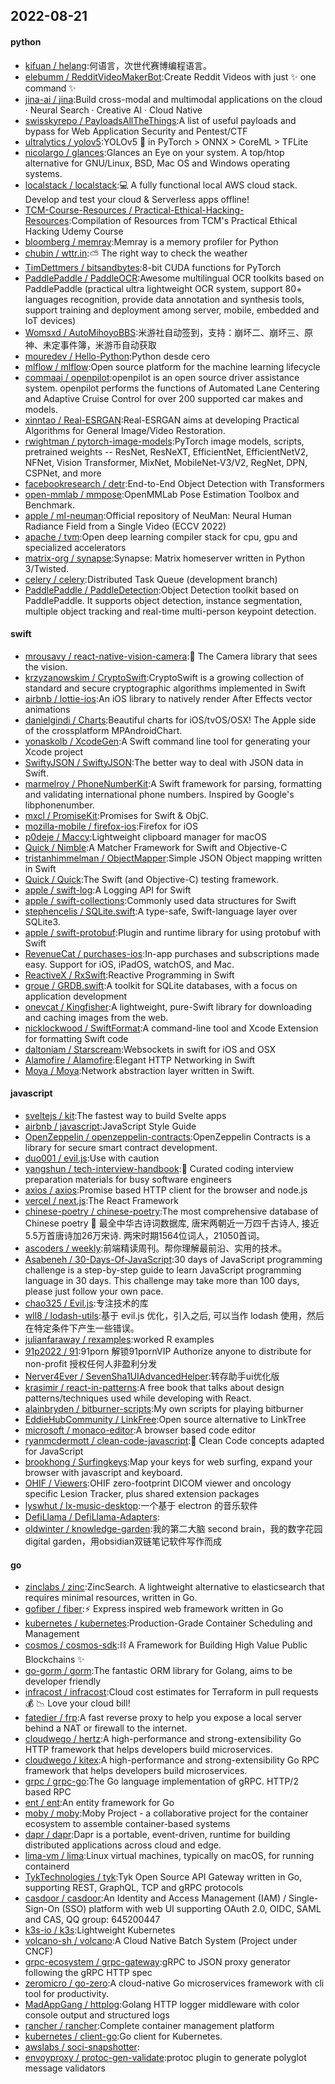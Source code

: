 ## 2022-08-21

#### python
* [kifuan / helang](https://github.com/kifuan/helang):何语言，次世代赛博编程语言。
* [elebumm / RedditVideoMakerBot](https://github.com/elebumm/RedditVideoMakerBot):Create Reddit Videos with just
✨
one command
✨
* [jina-ai / jina](https://github.com/jina-ai/jina):Build cross-modal and multimodal applications on the cloud · Neural Search · Creative AI · Cloud Native
* [swisskyrepo / PayloadsAllTheThings](https://github.com/swisskyrepo/PayloadsAllTheThings):A list of useful payloads and bypass for Web Application Security and Pentest/CTF
* [ultralytics / yolov5](https://github.com/ultralytics/yolov5):YOLOv5
🚀
in PyTorch > ONNX > CoreML > TFLite
* [nicolargo / glances](https://github.com/nicolargo/glances):Glances an Eye on your system. A top/htop alternative for GNU/Linux, BSD, Mac OS and Windows operating systems.
* [localstack / localstack](https://github.com/localstack/localstack):💻
A fully functional local AWS cloud stack. Develop and test your cloud & Serverless apps offline!
* [TCM-Course-Resources / Practical-Ethical-Hacking-Resources](https://github.com/TCM-Course-Resources/Practical-Ethical-Hacking-Resources):Compilation of Resources from TCM's Practical Ethical Hacking Udemy Course
* [bloomberg / memray](https://github.com/bloomberg/memray):Memray is a memory profiler for Python
* [chubin / wttr.in](https://github.com/chubin/wttr.in):⛅
The right way to check the weather
* [TimDettmers / bitsandbytes](https://github.com/TimDettmers/bitsandbytes):8-bit CUDA functions for PyTorch
* [PaddlePaddle / PaddleOCR](https://github.com/PaddlePaddle/PaddleOCR):Awesome multilingual OCR toolkits based on PaddlePaddle (practical ultra lightweight OCR system, support 80+ languages recognition, provide data annotation and synthesis tools, support training and deployment among server, mobile, embedded and IoT devices)
* [Womsxd / AutoMihoyoBBS](https://github.com/Womsxd/AutoMihoyoBBS):米游社自动签到，支持：崩坏二、崩坏三、原神、未定事件簿，米游币自动获取
* [mouredev / Hello-Python](https://github.com/mouredev/Hello-Python):Python desde cero
* [mlflow / mlflow](https://github.com/mlflow/mlflow):Open source platform for the machine learning lifecycle
* [commaai / openpilot](https://github.com/commaai/openpilot):openpilot is an open source driver assistance system. openpilot performs the functions of Automated Lane Centering and Adaptive Cruise Control for over 200 supported car makes and models.
* [xinntao / Real-ESRGAN](https://github.com/xinntao/Real-ESRGAN):Real-ESRGAN aims at developing Practical Algorithms for General Image/Video Restoration.
* [rwightman / pytorch-image-models](https://github.com/rwightman/pytorch-image-models):PyTorch image models, scripts, pretrained weights -- ResNet, ResNeXT, EfficientNet, EfficientNetV2, NFNet, Vision Transformer, MixNet, MobileNet-V3/V2, RegNet, DPN, CSPNet, and more
* [facebookresearch / detr](https://github.com/facebookresearch/detr):End-to-End Object Detection with Transformers
* [open-mmlab / mmpose](https://github.com/open-mmlab/mmpose):OpenMMLab Pose Estimation Toolbox and Benchmark.
* [apple / ml-neuman](https://github.com/apple/ml-neuman):Official repository of NeuMan: Neural Human Radiance Field from a Single Video (ECCV 2022)
* [apache / tvm](https://github.com/apache/tvm):Open deep learning compiler stack for cpu, gpu and specialized accelerators
* [matrix-org / synapse](https://github.com/matrix-org/synapse):Synapse: Matrix homeserver written in Python 3/Twisted.
* [celery / celery](https://github.com/celery/celery):Distributed Task Queue (development branch)
* [PaddlePaddle / PaddleDetection](https://github.com/PaddlePaddle/PaddleDetection):Object Detection toolkit based on PaddlePaddle. It supports object detection, instance segmentation, multiple object tracking and real-time multi-person keypoint detection.

#### swift
* [mrousavy / react-native-vision-camera](https://github.com/mrousavy/react-native-vision-camera):📸
The Camera library that sees the vision.
* [krzyzanowskim / CryptoSwift](https://github.com/krzyzanowskim/CryptoSwift):CryptoSwift is a growing collection of standard and secure cryptographic algorithms implemented in Swift
* [airbnb / lottie-ios](https://github.com/airbnb/lottie-ios):An iOS library to natively render After Effects vector animations
* [danielgindi / Charts](https://github.com/danielgindi/Charts):Beautiful charts for iOS/tvOS/OSX! The Apple side of the crossplatform MPAndroidChart.
* [yonaskolb / XcodeGen](https://github.com/yonaskolb/XcodeGen):A Swift command line tool for generating your Xcode project
* [SwiftyJSON / SwiftyJSON](https://github.com/SwiftyJSON/SwiftyJSON):The better way to deal with JSON data in Swift.
* [marmelroy / PhoneNumberKit](https://github.com/marmelroy/PhoneNumberKit):A Swift framework for parsing, formatting and validating international phone numbers. Inspired by Google's libphonenumber.
* [mxcl / PromiseKit](https://github.com/mxcl/PromiseKit):Promises for Swift & ObjC.
* [mozilla-mobile / firefox-ios](https://github.com/mozilla-mobile/firefox-ios):Firefox for iOS
* [p0deje / Maccy](https://github.com/p0deje/Maccy):Lightweight clipboard manager for macOS
* [Quick / Nimble](https://github.com/Quick/Nimble):A Matcher Framework for Swift and Objective-C
* [tristanhimmelman / ObjectMapper](https://github.com/tristanhimmelman/ObjectMapper):Simple JSON Object mapping written in Swift
* [Quick / Quick](https://github.com/Quick/Quick):The Swift (and Objective-C) testing framework.
* [apple / swift-log](https://github.com/apple/swift-log):A Logging API for Swift
* [apple / swift-collections](https://github.com/apple/swift-collections):Commonly used data structures for Swift
* [stephencelis / SQLite.swift](https://github.com/stephencelis/SQLite.swift):A type-safe, Swift-language layer over SQLite3.
* [apple / swift-protobuf](https://github.com/apple/swift-protobuf):Plugin and runtime library for using protobuf with Swift
* [RevenueCat / purchases-ios](https://github.com/RevenueCat/purchases-ios):In-app purchases and subscriptions made easy. Support for iOS, iPadOS, watchOS, and Mac.
* [ReactiveX / RxSwift](https://github.com/ReactiveX/RxSwift):Reactive Programming in Swift
* [groue / GRDB.swift](https://github.com/groue/GRDB.swift):A toolkit for SQLite databases, with a focus on application development
* [onevcat / Kingfisher](https://github.com/onevcat/Kingfisher):A lightweight, pure-Swift library for downloading and caching images from the web.
* [nicklockwood / SwiftFormat](https://github.com/nicklockwood/SwiftFormat):A command-line tool and Xcode Extension for formatting Swift code
* [daltoniam / Starscream](https://github.com/daltoniam/Starscream):Websockets in swift for iOS and OSX
* [Alamofire / Alamofire](https://github.com/Alamofire/Alamofire):Elegant HTTP Networking in Swift
* [Moya / Moya](https://github.com/Moya/Moya):Network abstraction layer written in Swift.

#### javascript
* [sveltejs / kit](https://github.com/sveltejs/kit):The fastest way to build Svelte apps
* [airbnb / javascript](https://github.com/airbnb/javascript):JavaScript Style Guide
* [OpenZeppelin / openzeppelin-contracts](https://github.com/OpenZeppelin/openzeppelin-contracts):OpenZeppelin Contracts is a library for secure smart contract development.
* [duo001 / evil.js](https://github.com/duo001/evil.js):Use with caution
* [yangshun / tech-interview-handbook](https://github.com/yangshun/tech-interview-handbook):💯
Curated coding interview preparation materials for busy software engineers
* [axios / axios](https://github.com/axios/axios):Promise based HTTP client for the browser and node.js
* [vercel / next.js](https://github.com/vercel/next.js):The React Framework
* [chinese-poetry / chinese-poetry](https://github.com/chinese-poetry/chinese-poetry):The most comprehensive database of Chinese poetry
🧶
最全中华古诗词数据库, 唐宋两朝近一万四千古诗人, 接近5.5万首唐诗加26万宋诗. 两宋时期1564位词人，21050首词。
* [ascoders / weekly](https://github.com/ascoders/weekly):前端精读周刊。帮你理解最前沿、实用的技术。
* [Asabeneh / 30-Days-Of-JavaScript](https://github.com/Asabeneh/30-Days-Of-JavaScript):30 days of JavaScript programming challenge is a step-by-step guide to learn JavaScript programming language in 30 days. This challenge may take more than 100 days, please just follow your own pace.
* [chao325 / Evil.js](https://github.com/chao325/Evil.js):专注技术的库
* [wll8 / lodash-utils](https://github.com/wll8/lodash-utils):基于 evil.js 优化，引入之后, 可以当作 lodash 使用，然后在特定条件下产生一些错误。
* [julianfaraway / rexamples](https://github.com/julianfaraway/rexamples):worked R examples
* [91p2022 / 91](https://github.com/91p2022/91):91porn 解锁91pornVIP Authorize anyone to distribute for non-profit 授权任何人非盈利分发
* [Nerver4Ever / SevenSha1UIAdvancedHelper](https://github.com/Nerver4Ever/SevenSha1UIAdvancedHelper):转存助手ui优化版
* [krasimir / react-in-patterns](https://github.com/krasimir/react-in-patterns):A free book that talks about design patterns/techniques used while developing with React.
* [alainbryden / bitburner-scripts](https://github.com/alainbryden/bitburner-scripts):My own scripts for playing bitburner
* [EddieHubCommunity / LinkFree](https://github.com/EddieHubCommunity/LinkFree):Open source alternative to LinkTree
* [microsoft / monaco-editor](https://github.com/microsoft/monaco-editor):A browser based code editor
* [ryanmcdermott / clean-code-javascript](https://github.com/ryanmcdermott/clean-code-javascript):🛁
Clean Code concepts adapted for JavaScript
* [brookhong / Surfingkeys](https://github.com/brookhong/Surfingkeys):Map your keys for web surfing, expand your browser with javascript and keyboard.
* [OHIF / Viewers](https://github.com/OHIF/Viewers):OHIF zero-footprint DICOM viewer and oncology specific Lesion Tracker, plus shared extension packages
* [lyswhut / lx-music-desktop](https://github.com/lyswhut/lx-music-desktop):一个基于 electron 的音乐软件
* [DefiLlama / DefiLlama-Adapters](https://github.com/DefiLlama/DefiLlama-Adapters):
* [oldwinter / knowledge-garden](https://github.com/oldwinter/knowledge-garden):我的第二大脑 second brain，我的数字花园 digital garden，用obsidian双链笔记软件写作而成

#### go
* [zinclabs / zinc](https://github.com/zinclabs/zinc):ZincSearch. A lightweight alternative to elasticsearch that requires minimal resources, written in Go.
* [gofiber / fiber](https://github.com/gofiber/fiber):⚡️
Express inspired web framework written in Go
* [kubernetes / kubernetes](https://github.com/kubernetes/kubernetes):Production-Grade Container Scheduling and Management
* [cosmos / cosmos-sdk](https://github.com/cosmos/cosmos-sdk):⛓️
A Framework for Building High Value Public Blockchains
✨
* [go-gorm / gorm](https://github.com/go-gorm/gorm):The fantastic ORM library for Golang, aims to be developer friendly
* [infracost / infracost](https://github.com/infracost/infracost):Cloud cost estimates for Terraform in pull requests
💰
📉
Love your cloud bill!
* [fatedier / frp](https://github.com/fatedier/frp):A fast reverse proxy to help you expose a local server behind a NAT or firewall to the internet.
* [cloudwego / hertz](https://github.com/cloudwego/hertz):A high-performance and strong-extensibility Go HTTP framework that helps developers build microservices.
* [cloudwego / kitex](https://github.com/cloudwego/kitex):A high-performance and strong-extensibility Go RPC framework that helps developers build microservices.
* [grpc / grpc-go](https://github.com/grpc/grpc-go):The Go language implementation of gRPC. HTTP/2 based RPC
* [ent / ent](https://github.com/ent/ent):An entity framework for Go
* [moby / moby](https://github.com/moby/moby):Moby Project - a collaborative project for the container ecosystem to assemble container-based systems
* [dapr / dapr](https://github.com/dapr/dapr):Dapr is a portable, event-driven, runtime for building distributed applications across cloud and edge.
* [lima-vm / lima](https://github.com/lima-vm/lima):Linux virtual machines, typically on macOS, for running containerd
* [TykTechnologies / tyk](https://github.com/TykTechnologies/tyk):Tyk Open Source API Gateway written in Go, supporting REST, GraphQL, TCP and gRPC protocols
* [casdoor / casdoor](https://github.com/casdoor/casdoor):An Identity and Access Management (IAM) / Single-Sign-On (SSO) platform with web UI supporting OAuth 2.0, OIDC, SAML and CAS, QQ group: 645200447
* [k3s-io / k3s](https://github.com/k3s-io/k3s):Lightweight Kubernetes
* [volcano-sh / volcano](https://github.com/volcano-sh/volcano):A Cloud Native Batch System (Project under CNCF)
* [grpc-ecosystem / grpc-gateway](https://github.com/grpc-ecosystem/grpc-gateway):gRPC to JSON proxy generator following the gRPC HTTP spec
* [zeromicro / go-zero](https://github.com/zeromicro/go-zero):A cloud-native Go microservices framework with cli tool for productivity.
* [MadAppGang / httplog](https://github.com/MadAppGang/httplog):Golang HTTP logger middleware with color console output and structured logs
* [rancher / rancher](https://github.com/rancher/rancher):Complete container management platform
* [kubernetes / client-go](https://github.com/kubernetes/client-go):Go client for Kubernetes.
* [awslabs / soci-snapshotter](https://github.com/awslabs/soci-snapshotter):
* [envoyproxy / protoc-gen-validate](https://github.com/envoyproxy/protoc-gen-validate):protoc plugin to generate polyglot message validators
